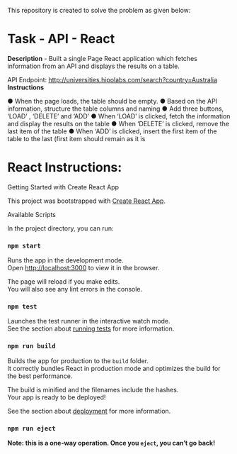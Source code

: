 This repository is created to solve the problem as given below:

# Task - API - React
**Description** - Built a single Page React application which fetches information from an API and displays
the results on a table.

API Endpoint: http://universities.hipolabs.com/search?country=Australia
**Instructions** 

● When the page loads, the table should be empty.
● Based on the API information, structure the table columns and naming
● Add three buttons, ‘LOAD’ , ‘DELETE’ and ‘ADD’
● When ‘LOAD’ is clicked, fetch the information and display the results on the table
● When ‘DELETE’ is clicked, remove the last item of the table
● When ‘ADD’ is clicked, insert the first item of the table to the last (first item
should remain as it is 



# React Instructions:
Getting Started with Create React App

This project was bootstrapped with [Create React App](https://github.com/facebook/create-react-app).

Available Scripts

In the project directory, you can run:

### `npm start`

Runs the app in the development mode.\
Open [http://localhost:3000](http://localhost:3000) to view it in the browser.

The page will reload if you make edits.\
You will also see any lint errors in the console.

### `npm test`

Launches the test runner in the interactive watch mode.\
See the section about [running tests](https://facebook.github.io/create-react-app/docs/running-tests) for more information.

### `npm run build`

Builds the app for production to the `build` folder.\
It correctly bundles React in production mode and optimizes the build for the best performance.

The build is minified and the filenames include the hashes.\
Your app is ready to be deployed!

See the section about [deployment](https://facebook.github.io/create-react-app/docs/deployment) for more information.

### `npm run eject`

**Note: this is a one-way operation. Once you `eject`, you can’t go back!**
